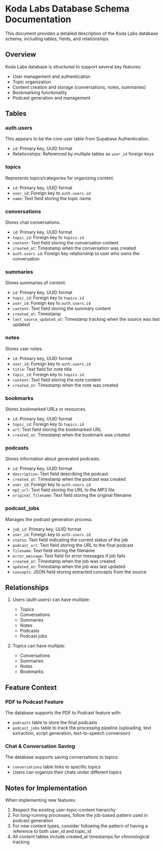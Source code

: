 # Koda Labs Database Schema Documentation

This document provides a detailed description of the Koda Labs database schema, including tables, fields, and relationships.

## Overview

Koda Labs database is structured to support several key features:
- User management and authentication
- Topic organization 
- Content creation and storage (conversations, notes, summaries)
- Bookmarking functionality
- Podcast generation and management

## Tables

### auth.users
This appears to be the core user table from Supabase Authentication.
- `id`: Primary key, UUID format
- Relationships: Referenced by multiple tables as `user_id` foreign keys

### topics
Represents topics/categories for organizing content.
- `id`: Primary key, UUID format
- `user_id`: Foreign key to `auth.users.id`
- `name`: Text field storing the topic name

### conversations
Stores chat conversations.
- `id`: Primary key, UUID format
- `topic_id`: Foreign key to `topics.id`
- `content`: Text field storing the conversation content
- `created_at`: Timestamp when the conversation was created
- `auth.users.id`: Foreign key relationship to user who owns the conversation

### summaries
Stores summaries of content.
- `id`: Primary key, UUID format
- `topic_id`: Foreign key to `topics.id`
- `user_id`: Foreign key to `auth.users.id`
- `content`: Text field storing the summary content
- `created_at`: Timestamp
- `last_source_updated_at`: Timestamp tracking when the source was last updated

### notes
Stores user notes.
- `id`: Primary key, UUID format
- `user_id`: Foreign key to `auth.users.id`
- `title`: Text field for note title
- `topic_id`: Foreign key to `topics.id`
- `content`: Text field storing the note content
- `created_at`: Timestamp when the note was created

### bookmarks
Stores bookmarked URLs or resources.
- `id`: Primary key, UUID format
- `topic_id`: Foreign key to `topics.id`
- `url`: Text field storing the bookmarked URL
- `created_at`: Timestamp when the bookmark was created

### podcasts
Stores information about generated podcasts.
- `id`: Primary key, UUID format
- `description`: Text field describing the podcast
- `created_at`: Timestamp when the podcast was created
- `user_id`: Foreign key to `auth.users.id`
- `mp3_url`: Text field storing the URL to the MP3 file
- `original_filename`: Text field storing the original filename

### podcast_jobs
Manages the podcast generation process.
- `job_id`: Primary key, UUID format
- `user_id`: Foreign key to `auth.users.id`
- `status`: Text field indicating the current status of the job
- `podcast_url`: Text field storing the URL to the final podcast
- `filename`: Text field storing the filename
- `error_message`: Text field for error messages if job fails
- `created_at`: Timestamp when the job was created
- `updated_at`: Timestamp when the job was last updated
- `concepts`: JSON field storing extracted concepts from the source

## Relationships

1. Users (auth.users) can have multiple:
   - Topics
   - Conversations
   - Summaries
   - Notes
   - Podcasts
   - Podcast jobs

2. Topics can have multiple:
   - Conversations
   - Summaries
   - Notes
   - Bookmarks

## Feature Context

### PDF to Podcast Feature
The database supports the PDF to Podcast feature with:
- `podcasts` table to store the final podcasts
- `podcast_jobs` table to track the processing pipeline (uploading, text extraction, script generation, text-to-speech conversion)

### Chat & Conversation Saving
The database supports saving conversations to topics:
- `conversations` table links to specific topics
- Users can organize their chats under different topics

## Notes for Implementation

When implementing new features:
1. Respect the existing user-topic-content hierarchy
2. For long-running processes, follow the job-based pattern used in podcast generation
3. For new content types, consider following the pattern of having a reference to both user_id and topic_id
4. All content tables include created_at timestamps for chronological tracking
